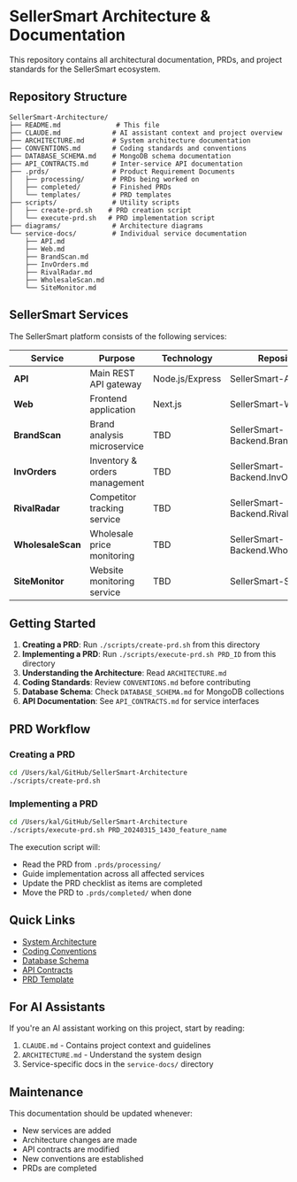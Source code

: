 # SellerSmart Architecture & Documentation

This repository contains all architectural documentation, PRDs, and project standards for the SellerSmart ecosystem.

## Repository Structure

```
SellerSmart-Architecture/
├── README.md              # This file
├── CLAUDE.md             # AI assistant context and project overview
├── ARCHITECTURE.md       # System architecture documentation
├── CONVENTIONS.md        # Coding standards and conventions
├── DATABASE_SCHEMA.md    # MongoDB schema documentation
├── API_CONTRACTS.md      # Inter-service API documentation
├── .prds/                # Product Requirement Documents
│   ├── processing/       # PRDs being worked on
│   ├── completed/        # Finished PRDs
│   └── templates/        # PRD templates
├── scripts/              # Utility scripts
│   ├── create-prd.sh    # PRD creation script
│   └── execute-prd.sh   # PRD implementation script
├── diagrams/             # Architecture diagrams
└── service-docs/         # Individual service documentation
    ├── API.md
    ├── Web.md
    ├── BrandScan.md
    ├── InvOrders.md
    ├── RivalRadar.md
    ├── WholesaleScan.md
    └── SiteMonitor.md
```

## SellerSmart Services

The SellerSmart platform consists of the following services:

| Service | Purpose | Technology | Repository |
|---------|---------|------------|------------|
| **API** | Main REST API gateway | Node.js/Express | SellerSmart-API |
| **Web** | Frontend application | Next.js | SellerSmart-Web |
| **BrandScan** | Brand analysis microservice | TBD | SellerSmart-Backend.BrandScan |
| **InvOrders** | Inventory & orders management | TBD | SellerSmart-Backend.InvOrders |
| **RivalRadar** | Competitor tracking service | TBD | SellerSmart-Backend.RivalRadar |
| **WholesaleScan** | Wholesale price monitoring | TBD | SellerSmart-Backend.WholesaleScan |
| **SiteMonitor** | Website monitoring service | TBD | SellerSmart-SiteMonitor |

## Getting Started

1. **Creating a PRD**: Run `./scripts/create-prd.sh` from this directory
2. **Implementing a PRD**: Run `./scripts/execute-prd.sh PRD_ID` from this directory
3. **Understanding the Architecture**: Read `ARCHITECTURE.md`
4. **Coding Standards**: Review `CONVENTIONS.md` before contributing
5. **Database Schema**: Check `DATABASE_SCHEMA.md` for MongoDB collections
6. **API Documentation**: See `API_CONTRACTS.md` for service interfaces

## PRD Workflow

### Creating a PRD
```bash
cd /Users/kal/GitHub/SellerSmart-Architecture
./scripts/create-prd.sh
```

### Implementing a PRD
```bash
cd /Users/kal/GitHub/SellerSmart-Architecture
./scripts/execute-prd.sh PRD_20240315_1430_feature_name
```

The execution script will:
- Read the PRD from `.prds/processing/`
- Guide implementation across all affected services
- Update the PRD checklist as items are completed
- Move the PRD to `.prds/completed/` when done

## Quick Links

- [System Architecture](./ARCHITECTURE.md)
- [Coding Conventions](./CONVENTIONS.md)
- [Database Schema](./DATABASE_SCHEMA.md)
- [API Contracts](./API_CONTRACTS.md)
- [PRD Template](./.prds/templates/PRD_TEMPLATE.md)

## For AI Assistants

If you're an AI assistant working on this project, start by reading:
1. `CLAUDE.md` - Contains project context and guidelines
2. `ARCHITECTURE.md` - Understand the system design
3. Service-specific docs in the `service-docs/` directory

## Maintenance

This documentation should be updated whenever:
- New services are added
- Architecture changes are made
- API contracts are modified
- New conventions are established
- PRDs are completed

